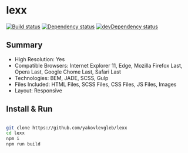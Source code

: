 # lexx

[![Build status][travis-image]][travis-url] [![Dependency status][dependency-image]][dependency-url] [![devDependency status][dev-dependency-image]][dev-dependency-url]

## Summary
* High Resolution: Yes
* Compatible Browsers: Internet Explorer 11, Edge, Mozilla Firefox Last, Opera Last, Google Chome Last, Safari Last
* Technologies: BEM, JADE, SCSS, Gulp
* Files Included: HTML Files, SCSS Files, CSS Files, JS Files, Images
* Layout: Responsive

## Install & Run
```bash

git clone https://github.com/yakovlevgleb/lexx
cd lexx
npm i
npm run build

```
[travis-image]: https://travis-ci.org/yakovlevgleb/lexx.svg?branch=master
[travis-url]: https://travis-ci.org/yakovlevgleb/lexx

[dependency-image]: https://david-dm.org/yakovlevgleb/lexx.svg?style=flat-square
[dependency-url]: https://david-dm.org/yakovlevgleb/lexx

[dev-dependency-image]: https://david-dm.org/yakovlevgleb/lexx/dev-status.svg?style=flat-square
[dev-dependency-url]: https://david-dm.org/yakovlevgleb/lexx#info=devDependencies
